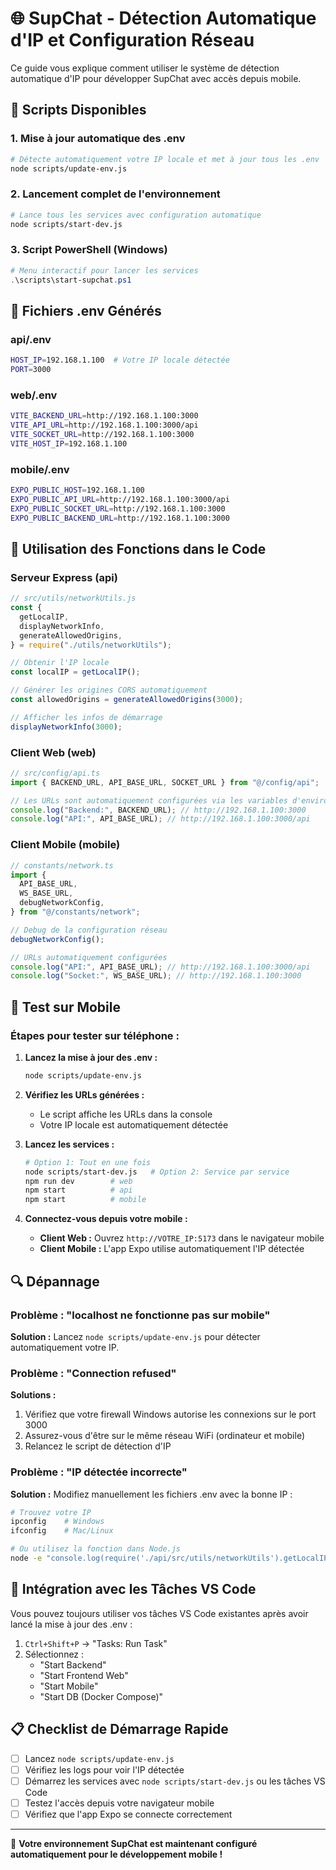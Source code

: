 # 🌐 SupChat - Détection Automatique d'IP et Configuration Réseau

Ce guide vous explique comment utiliser le système de détection automatique d'IP pour développer SupChat avec accès depuis mobile.

## 🚀 Scripts Disponibles

### 1. Mise à jour automatique des .env

```bash
# Détecte automatiquement votre IP locale et met à jour tous les .env
node scripts/update-env.js
```

### 2. Lancement complet de l'environnement

```bash
# Lance tous les services avec configuration automatique
node scripts/start-dev.js
```

### 3. Script PowerShell (Windows)

```powershell
# Menu interactif pour lancer les services
.\scripts\start-supchat.ps1
```

## 📁 Fichiers .env Générés

### api/.env

```bash
HOST_IP=192.168.1.100  # Votre IP locale détectée
PORT=3000
```

### web/.env

```bash
VITE_BACKEND_URL=http://192.168.1.100:3000
VITE_API_URL=http://192.168.1.100:3000/api
VITE_SOCKET_URL=http://192.168.1.100:3000
VITE_HOST_IP=192.168.1.100
```

### mobile/.env

```bash
EXPO_PUBLIC_HOST=192.168.1.100
EXPO_PUBLIC_API_URL=http://192.168.1.100:3000/api
EXPO_PUBLIC_SOCKET_URL=http://192.168.1.100:3000
EXPO_PUBLIC_BACKEND_URL=http://192.168.1.100:3000
```

## 🔧 Utilisation des Fonctions dans le Code

### Serveur Express (api)

```javascript
// src/utils/networkUtils.js
const {
  getLocalIP,
  displayNetworkInfo,
  generateAllowedOrigins,
} = require("./utils/networkUtils");

// Obtenir l'IP locale
const localIP = getLocalIP();

// Générer les origines CORS automatiquement
const allowedOrigins = generateAllowedOrigins(3000);

// Afficher les infos de démarrage
displayNetworkInfo(3000);
```

### Client Web (web)

```typescript
// src/config/api.ts
import { BACKEND_URL, API_BASE_URL, SOCKET_URL } from "@/config/api";

// Les URLs sont automatiquement configurées via les variables d'environnement
console.log("Backend:", BACKEND_URL); // http://192.168.1.100:3000
console.log("API:", API_BASE_URL); // http://192.168.1.100:3000/api
```

### Client Mobile (mobile)

```typescript
// constants/network.ts
import {
  API_BASE_URL,
  WS_BASE_URL,
  debugNetworkConfig,
} from "@/constants/network";

// Debug de la configuration réseau
debugNetworkConfig();

// URLs automatiquement configurées
console.log("API:", API_BASE_URL); // http://192.168.1.100:3000/api
console.log("Socket:", WS_BASE_URL); // http://192.168.1.100:3000
```

## 📱 Test sur Mobile

### Étapes pour tester sur téléphone :

1. **Lancez la mise à jour des .env :**

   ```bash
   node scripts/update-env.js
   ```

2. **Vérifiez les URLs générées :**

   - Le script affiche les URLs dans la console
   - Votre IP locale est automatiquement détectée

3. **Lancez les services :**

   ```bash
   # Option 1: Tout en une fois
   node scripts/start-dev.js   # Option 2: Service par service
   npm run dev        # web
   npm start          # api
   npm start          # mobile
   ```

4. **Connectez-vous depuis votre mobile :**
   - **Client Web :** Ouvrez `http://VOTRE_IP:5173` dans le navigateur mobile
   - **Client Mobile :** L'app Expo utilise automatiquement l'IP détectée

## 🔍 Dépannage

### Problème : "localhost ne fonctionne pas sur mobile"

**Solution :** Lancez `node scripts/update-env.js` pour détecter automatiquement votre IP.

### Problème : "Connection refused"

**Solutions :**

1. Vérifiez que votre firewall Windows autorise les connexions sur le port 3000
2. Assurez-vous d'être sur le même réseau WiFi (ordinateur et mobile)
3. Relancez le script de détection d'IP

### Problème : "IP détectée incorrecte"

**Solution :** Modifiez manuellement les fichiers .env avec la bonne IP :

```bash
# Trouvez votre IP
ipconfig    # Windows
ifconfig    # Mac/Linux

# Ou utilisez la fonction dans Node.js
node -e "console.log(require('./api/src/utils/networkUtils').getLocalIP())"
```

## 🎯 Intégration avec les Tâches VS Code

Vous pouvez toujours utiliser vos tâches VS Code existantes après avoir lancé la mise à jour des .env :

1. `Ctrl+Shift+P` → "Tasks: Run Task"
2. Sélectionnez :
   - "Start Backend"
   - "Start Frontend Web"
   - "Start Mobile"
   - "Start DB (Docker Compose)"

## 📋 Checklist de Démarrage Rapide

- [ ] Lancez `node scripts/update-env.js`
- [ ] Vérifiez les logs pour voir l'IP détectée
- [ ] Démarrez les services avec `node scripts/start-dev.js` ou les tâches VS Code
- [ ] Testez l'accès depuis votre navigateur mobile
- [ ] Vérifiez que l'app Expo se connecte correctement

---

🎉 **Votre environnement SupChat est maintenant configuré automatiquement pour le développement mobile !**
